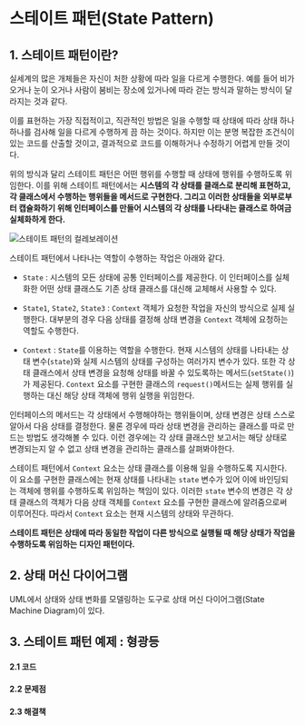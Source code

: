 # 스테이트 패턴(State Pattern)

## 1. 스테이트 패턴이란?

실세계의 많은 개체들은 자신이 처한 상황에 따라 일을 다르게 수행한다. 예를 들어 비가 오거나 눈이 오거나 사람이 붐비는 장소에 있거나에 
따라 걷는 방식과 말하는 방식이 달라지는 것과 같다. 

이를 표현하는 가장 직접적이고, 직관적인 방법은 일을 수행할 때 상태에 따라 상태 하나하나를 검사해 일을 다르게 수행하게 끔 하는 것이다. 
하지만 이는 분명 복잡한 조건식이 있는 코드를 산출할 것이고, 결과적으로 코드를 이해하거나 수정하기 어렵게 만들 것이다.

위의 방식과 달리 스테이트 패턴은 어떤 행위를 수행할 때 상태에 행위를 수행하도록 위임한다. 이를 위해 스테이트 패턴에서는 **시스템의 각 
상태를 클래스로 분리해 표현하고, 각 클래스에서 수행하는 행위들을 메서드로 구현한다. 그리고 이러한 상태들을 외부로부터 캡슐화하기 
위해 인터페이스를 만들어 시스템의 각 상태를 나타내는 클래스로 하여금 실체화하게 한다.**

![스테이트 패턴의 컬레보레이션](http://www.plantuml.com/plantuml/png/fP1D2i8m44RtESKiMwI59ZjnvmK4Jn3hY86OO3A2K7jtq_mejZkRtJputam-KgGHZYG9uI29q1dOMwtboJf9oXh6UYsz3z0GFWa61k4ruAV8DYKZse33-mCzTLNz2_WSY0_mID5GHHraNyr6nbJOvowoBzSDEN93kjhpTqcQ-MoULepbzYZeLXluQeFupr2wjqtkEpMoUxLj_jk2y0KHRm00)

스테이트 패턴에서 나타나는 역할이 수행하는 작업은 아래와 같다.

- `State` : 시스템의 모든 상태에 공통 인터페이스를 제공한다. 이 인터페이스를 실체화한 어떤 상태 클래스도 기존 상태 클래스를 대신해 
교체해서 사용할 수 있다.

- `State1`, `State2`, `State3` : `Context` 객체가 요청한 작업을 자신의 방식으로 실제 실행한다. 대부분의 경우 다음 상태를 결정해 
상태 변경을 `Context` 객체에 요청하는 역할도 수행한다.

- `Context` : `State`를 이용하는 역할을 수행한다. 현재 시스템의 상태를 나타내는 상태 변수(`state`)와 실제 시스템의 상태를 구성하는
여러가지 변수가 있다. 또한 각 상태 클래스에서 상태 변경을 요청해 상태를 바꿀 수 있도록하는 메서드(`setState()`)가 제공된다. `Context`
요소를 구현한 클래스의 `request()`메서드는 실제 행위를 실행하는 대신 해당 상태 객체에 행위 실행을 위임한다.

인터페이스의 메서드는 각 상태에서 수행해야하는 행위들이며, 상태 변경은 상태 스스로 알아서 다음 상태를 결정한다. 물론 경우에 따라 상태 
변경을 관리하는 클래스를 따로 만드는 방법도 생각해볼 수 있다. 이런 경우에는 각 상태 클래스만 보고서는 해당 상태로 변경되는지 알 수 없고
상태 변경을 관리하는 클래스를 살펴봐야한다.

스테이트 패턴에서 `Context` 요소는 상태 클래스를 이용해 일을 수행하도록 지시한다. 이 요소를 구현한 클래스에는 현재 상태를 나타내는 `state`
변수가 있어 이에 바인딩되는 객체에 행위를 수행하도록 위임하는 책임이 있다. 이러한 `state` 변수의 변경은 각 상태 클래스의 객체가 다음 상태
객체를 `Context` 요소를 구현한 클래스에 알려줌으로써 이루어진다. 따라서 `Context` 요소는 현재 시스템의 상태와 무관하다.

**스테이트 패턴은 상태에 따라 동일한 작업이 다른 방식으로 실행될 때 해당 상태가 작업을 수행하도록 위임하는 디자인 패턴이다.**

## 2. 상태 머신 다이어그램
UML에서 상태와 상태 변화를 모델링하는 도구로 상태 머신 다이어그램(State Machine Diagram)이 있다.

## 3. 스테이트 패턴 예제 : 형광등

#### 2.1 코드

#### 2.2 문제점

#### 2.3 해결책